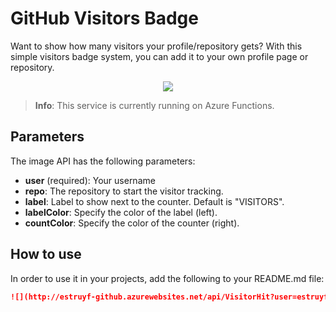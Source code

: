 # GitHub Visitors Badge

Want to show how many visitors your profile/repository gets? With this simple visitors badge system, you can add it to your own profile page or repository.

<p align="center">
  <a href="#">
      <img src="http://estruyf-github.azurewebsites.net/api/VisitorHit?user=estruyf&repo=github-visitors-badge&countColor=%237B1E7A" />
   </a>
</p>

> **Info**: This service is currently running on Azure Functions.

## Parameters

The image API has the following parameters:

- **user** (required): Your username
- **repo**: The repository to start the visitor tracking.
- **label**: Label to show next to the counter. Default is "VISITORS".
- **labelColor**: Specify the color of the label (left).
- **countColor**: Specify the color of the counter (right).

## How to use

In order to use it in your projects, add the following to your README.md file:

```markdown
![](http://estruyf-github.azurewebsites.net/api/VisitorHit?user=estruyf&repo=github-visitors-badge&countColorcountColor&countColor=%237B1E7A)
```
